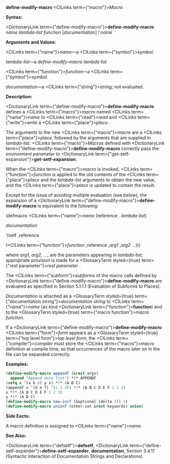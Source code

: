 **define-modify-macro** <ClLinks  term={"macro"}><i>Macro</i></ClLinks> 



**Syntax:** 



<DictionaryLink  term={"define-modify-macro"}><b>define-modify-macro</b></DictionaryLink> *name lambda-list function* [*documentation*] *! name* 



**Arguments and Values:** 



<ClLinks  term={"name"}><i>name</i></ClLinks>—a <ClLinks  term={"symbol"}><i>symbol</i></ClLinks>. 



*lambda-list*—a *define-modify-macro lambda list* 



<ClLinks  term={"function"}><i>function</i></ClLinks>—a <ClLinks  term={"symbol"}><i>symbol</i></ClLinks>. 



*documentation*—a <ClLinks  term={"string"}><i>string</i></ClLinks>; not evaluated. 



**Description:** 



<DictionaryLink  term={"define-modify-macro"}><b>define-modify-macro</b></DictionaryLink> defines a <ClLinks  term={"macro"}><i>macro</i></ClLinks> named <ClLinks  term={"name"}><i>name</i></ClLinks> to <ClLinks  term={"read"}><i>read</i></ClLinks> and <ClLinks  term={"write"}><i>write</i></ClLinks> a <ClLinks  term={"place"}><i>place</i></ClLinks>. 



The arguments to the new <ClLinks  term={"macro"}><i>macro</i></ClLinks> are a <ClLinks  term={"place"}><i>place</i></ClLinks>, followed by the arguments that are supplied in *lambda-list*. <ClLinks  term={"macro"}><i>Macros</i></ClLinks> defined with <DictionaryLink  term={"define-modify-macro"}><b>define-modify-macro</b></DictionaryLink> correctly pass the *environment parameter* to <DictionaryLink  term={"get-setf-expansion"}><b>get-setf-expansion</b></DictionaryLink>. 



When the <ClLinks  term={"macro"}><i>macro</i></ClLinks> is invoked, <ClLinks  term={"function"}><i>function</i></ClLinks> is applied to the old contents of the <ClLinks  term={"place"}><i>place</i></ClLinks> and the *lambda-list* arguments to obtain the new value, and the <ClLinks  term={"place"}><i>place</i></ClLinks> is updated to contain the result. 



Except for the issue of avoiding multiple evaluation (see below), the expansion of a <DictionaryLink  term={"define-modify-macro"}><b>define-modify-macro</b></DictionaryLink> is equivalent to the following: 



(defmacro <ClLinks  term={"name"}><i>name</i></ClLinks> (reference . *lambda-list*) 



*documentation* 



‘(setf ,reference 



(<ClLinks  term={"function"}><i>function</i></ClLinks> ,reference ,*arg1* ,*arg2* ...))) 



where *arg1*, *arg2*, ..., are the parameters appearing in *lambda-list*; appropriate provision is made for a <GlossaryTerm styled={true} term={"rest parameter"}><i>rest parameter</i></GlossaryTerm> . 



The <ClLinks  term={"subform"}><i>subforms</i></ClLinks> of the macro calls defined by <DictionaryLink  term={"define-modify-macro"}><b>define-modify-macro</b></DictionaryLink> are evaluated as specified in Section 5.1.1.1 (Evaluation of Subforms to Places). 



*Documentation* is attached as a <GlossaryTerm styled={true} term={"documentation string"}><i>documentation string</i></GlossaryTerm> to <ClLinks  term={"name"}><i>name</i></ClLinks> (as kind <DictionaryLink  term={"function"}><b>function</b></DictionaryLink>) and to the <GlossaryTerm styled={true} term={"macro function"}><i>macro function</i></GlossaryTerm>. 



If a <DictionaryLink  term={"define-modify-macro"}><b>define-modify-macro</b></DictionaryLink> <ClLinks  term={"form"}><i>form</i></ClLinks> appears as a <GlossaryTerm styled={true} term={"top level form"}><i>top level form</i></GlossaryTerm>, the <ClLinks  term={"compiler"}><i>compiler</i></ClLinks> must store the <ClLinks  term={"macro"}><i>macro</i></ClLinks> definition at compile time, so that occurrences of the macro later on in the file can be expanded correctly. 







 



 



**Examples:**
```lisp
(define-modify-macro appendf (&rest args) 
  append "Append onto list") *!* APPENDF 
(setq x ’(a b c) y x) *!* (A B C) 
(appendf x ’(d e f) ’(1 2 3)) *!* (A B C D E F 1 2 3) 
x *!* (A B C D E F 1 2 3) 
y *!* (A B C) 
(define-modify-macro new-incf (&optional (delta 1)) +) 
(define-modify-macro unionf (other-set &rest keywords) union) 
```
**Side Eects:** 



A macro definition is assigned to <ClLinks  term={"name"}><i>name</i></ClLinks>. 



**See Also:** 



<DictionaryLink  term={"defsetf"}><b>defsetf</b></DictionaryLink>, <DictionaryLink  term={"define-setf-expander"}><b>define-setf-expander</b></DictionaryLink>, **documentation**, Section 3.4.11 (Syntactic Interaction of Documentation Strings and Declarations) 



